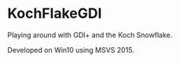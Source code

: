 # KochFlakeGDI
Playing around with GDI+ and the Koch Snowflake.

Developed on Win10 using MSVS 2015.
